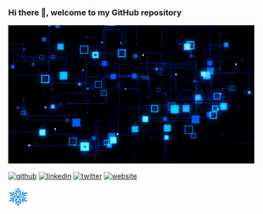 ### Hi there 👋, welcome to my GitHub repository
![width="120"](J4o.gif)


[<img src='https://cdn.jsdelivr.net/npm/simple-icons@3.0.1/icons/github.svg#thumb' alt='github' height='40'>](https://github.com/fplaras)  [<img src='https://cdn.jsdelivr.net/npm/simple-icons@3.0.1/icons/linkedin.svg' alt='linkedin' height='40'>](https://www.linkedin.com/in/https://www.linkedin.com/in/franciscoperezlaras//)  [<img src='https://cdn.jsdelivr.net/npm/simple-icons@3.0.1/icons/twitter.svg' alt='twitter' height='40'>](https://twitter.com/frankiebp)  [<img src='https://cdn.jsdelivr.net/npm/simple-icons@3.0.1/icons/icloud.svg' alt='website' height='40'>](https://codefortampabay.org/)  

<a href='https://archiveprogram.github.com/'><img src='https://raw.githubusercontent.com/acervenky/animated-github-badges/master/assets/acbadge.gif' width='40' height='40'></a> 

<!--
**fplaras/fplaras** is a ✨ _special_ ✨ repository because its `README.md` (this file) appears on your GitHub profile.

Here are some ideas to get you started:

- 🔭 I’m currently working on ...
- 🌱 I’m currently learning ...
- 👯 I’m looking to collaborate on ...
- 🤔 I’m looking for help with ...
- 💬 Ask me about ...
- 📫 How to reach me: ...
- 😄 Pronouns: ...
- ⚡ Fun fact: ...
-->
